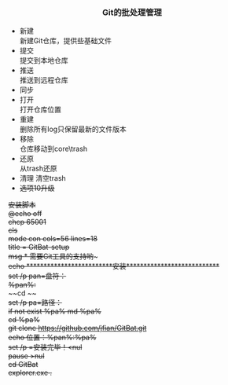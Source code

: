 ### <div align=center>Git的批处理管理</div>

* 新建  
新建Git仓库，提供些基础文件
* 提交  
提交到本地仓库
* 推送  
推送到远程仓库
* 同步  
* 打开  
打开仓库位置
* 重建  
删除所有log只保留最新的文件版本
* 移除  
仓库移动到core\trash
* 还原  
从trash还原
* 清理
清空trash
* ~~选项10升级~~

~~安装脚本~~  
~~@echo off~~  
~~chcp 65001~~  
~~cls~~  
~~mode con cols=56 lines=18~~  
~~title = GitBat-setup~~  
~~msg * 需要Git工具的支持哟~~~  
~~echo \*\*\*\*\*\*\*\*\*\*\*\*\*\*\*\*\*\*\*\*\*\*\*\*\*安装\*\*\*\*\*\*\*\*\*\*\*\*\*\*\*\*\*\*\*\*\*\*\*\*\*\*\*~~  
~~set /p pan=盘符：~~  
~~%pan%:~~  
~~cd \~~  
~~set /p pa=路径：~~  
~~if not exist %pa% md %pa%~~  
~~cd %pa%~~  
~~git clone https://github.com/jfian/GitBat.git~~  
~~echo 位置：%pan%:\%pa%~~  
~~set /p =安装完毕！<nul~~  
~~pause >nul~~  
~~cd GitBat~~  
~~explorer.exe .~~  

